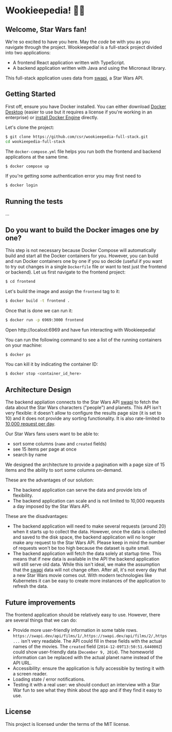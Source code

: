 # Wookieepedia! 🌌🔫

## Welcome, Star Wars fan!

We're so excited to have you here. May the _code_ be with you as you navigate through the project. Wookieepedia! is a full-stack project divided into two applications:

* A frontend React application written with TypeScript.
* A backend application written with Java and using the Micronaut library.

This full-stack application uses data from [swapi](https://swapi.dev/), a Star Wars API.

## Getting Started

First off, ensure you have Docker installed. You can either download [Docker Desktop](https://www.docker.com/products/docker-desktop/) (easier to use but it requires a license if you're working in an enterprise) or [install Docker Engine](https://docs.docker.com/engine/install/ubuntu/#install-using-the-convenience-script) directly.

Let's clone the project:

```bash
$ git clone https://github.com/csr/wookieepedia-full-stack.git
cd wookieepedia-full-stack
```

The `docker-compose.yml` file helps you run both the frontend and backend applications at the same time.

```bash
$ docker compose up
```

If you're getting some authentication error you may first need to 

```bash
$ docker login
```

## Running the tests
...

## Do you want to build the Docker images one by one?

This step is not necessary because Docker Compose will automatically build and start all the Docker containers for you. However, you can build and run Docker containers one by one if you so decide (useful if you want to try out changes in a single `Dockerfile` file or want to test just the frontend or backend). Let us first navigate to the frontend project:

```bash
$ cd frontend
```

Let's build the image and assign the `frontend` tag to it:

```bash
$ docker build -t frontend .
```

Once that is done we can run it:

```bash
$ docker run -p 6969:3000 frontend
```

Open http://localost:6969 and have fun interacting with Wookieepedia!

You can run the following command to see a list of the running containers on your machine:

```bash
$ docker ps
```

You can kill it by indicating the container ID:

```bash
$ docker stop <container_id_here>
```

## Architecture Design

The backend appliation connects to the Star Wars API [swapi](https://swapi.dev/) to fetch the data about the Star Wars characters ("people") and planets. This API isn't very flexible: it doesn't allow to configure the results page size (it is set to 10) and it does not provide any sorting functionality. It is also rate-limited to [10,000 request per day](https://swapi.dev/documentation#rate).

Our Star Wars fans users want to be able to:
* sort some columns (`name` and `created` fields)
* see 15 items per page at once
* search by name

We designed the architecture to provide a pagination with a page size of 15 items and the ability to sort some columns on-demand. 

These are the advantages of our solution:
* The backend application can serve the data and provide lots of flexibility.
* The backend application can scale and is not limited to 10,000 requests a day imposed by the Star Wars API.

These are the disadvantages:
* The backend application will need to make several requests (around 20) when it starts up to collect the data. However, once the data is collected and saved to the disk space, the backend application will no longer make any request to the Star Wars API. Please keep in mind the number of requests won't be too high because the dataset is quite small.
* The backend application will fetch the data solely at startup time. This means that if new data is available in the API the backend application will still serve old data. While this isn't ideal, we make the assumption that the [swapi](https://swapi.dev/) data will not change often. After all, it's not every day that a new Star Wars movie comes out. With modern technologies like Kubernetes it can be easy to create more instances of the application to refresh the data.

## Future improvements
The frontend application should be relatively easy to use. However, there are several things that we can do:
* Provide more user-friendly information in some table rows. `https://swapi.dev/api/films/1/,https://swapi.dev/api/films/2/,https...` isn't very readable. The API could fill in these fields with the actual names of the movies. The `created` field (`2014-12-09T13:50:51.644000Z`) could show user-friendly data (`December 9, 2014`). The homeworld information can be replaced with the actual planet name instead of the API URL.
* Accessibility: ensure the application is fully accessible by testing it with a screen reader.
* Loading state / error notifications.
* Testing it with a real user: we should conduct an interview with a Star War fun to see what they think about the app and if they find it easy to use.

## License

This project is licensed under the terms of the MIT license.
